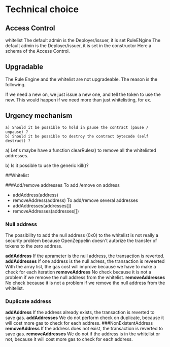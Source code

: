 # Technical choice

## Access Control
whitelist 
The default admin is the Deployer/issuer, it is set 
RuleENgine
The default admin is the Deployer/issuer, it is set in the constructor
Here a schema of the Access Control.

## Upgradable
The Rule Engine and the whitelist are not upgradeable. The reason is the following.

If we need a new on, we just issue a new one, and tell the token to use the new. This would happen if we need more than just whitelisting, for ex.
 
## Urgency mechanism
    a) Should it be possible to hold in pause the contract (pause / unpause) ?
    b) Should it be possible to destroy the contract bytecode (self destruct) ?

a) Let's maybe have a function clearRules() to remove all the whitelisted addresses.

b) Is it possible to use the generic kill()?

##Whitelist
 
###Add/remove addresses
To add /emove on address
* addAddress(address)
* removeAddress(address)
To add/remove several addresses
* addAddresses(addresses[])
* removeAddresses(addresses[])
### Null address
The possibility to add the null address (0x0) to the whitelist is not really a security problem because OpenZeppelin doesn't autorize the transfer of tokens to the zero address.

**addAddress**
If the aprameter is the null address, the transaction is reverted.
**addAddresses**
If one address is the null adress, the transaction is reveerted
With the array list, the gas cost will improve because we have to make a check for each iteration
**removeAddress**
No check because it is not a problem if we remove the null address from the whitelist.
**removeAddresses**
No check because it is not a problem if we remove the null address from the whitelist.

### Duplicate address

**addAddress**
If the address already exists, the transaction is reverted to save gas.
**addAddresses**
We do not perform check on duplicate, because it will cost more gas to check for each address. 
###NonExistentAddress
**removeAddress**
If the address does not exist, the transaction is reverted to save gas.
**removeAddresses**
We do not if the address is in the whitelist or not, because it will cost more gas to check for each address. 

